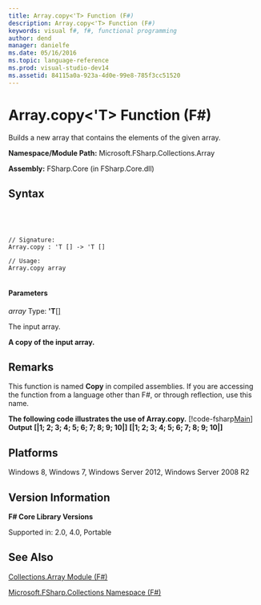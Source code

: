 ```yaml
---
title: Array.copy<'T> Function (F#)
description: Array.copy<'T> Function (F#)
keywords: visual f#, f#, functional programming
author: dend
manager: danielfe
ms.date: 05/16/2016
ms.topic: language-reference
ms.prod: visual-studio-dev14
ms.assetid: 84115a0a-923a-4d0e-99e8-785f3cc51520 
---
```


# Array.copy<'T> Function (F#)

Builds a new array that contains the elements of the given array.

**Namespace/Module Path:** Microsoft.FSharp.Collections.Array

**Assembly:** FSharp.Core (in FSharp.Core.dll)


## Syntax



```




// Signature:
Array.copy : 'T [] -> 'T []

// Usage:
Array.copy array


```





#### Parameters
*array*
Type: **'T**[[]](http://msdn.microsoft.com/en-us/library/def20292-9aae-4596-9275-b94e594f8493)


The input array.



**A copy of the input array.**
## Remarks
This function is named **Copy** in compiled assemblies. If you are accessing the function from a language other than F#, or through reflection, use this name.

**The following code illustrates the use of Array.copy.**
[!code-fsharp[Main](snippets/fsarrays/snippet31.fs)]
**Output**
**[|1; 2; 3; 4; 5; 6; 7; 8; 9; 10|]**
**[|1; 2; 3; 4; 5; 6; 7; 8; 9; 10|]**
## Platforms
Windows 8, Windows 7, Windows Server 2012, Windows Server 2008 R2


## Version Information
**F# Core Library Versions**

Supported in: 2.0, 4.0, Portable




## See Also
[Collections.Array Module &#40;F&#35;&#41;](Collections.Array-Module-%5BFSharp%5D.md)

[Microsoft.FSharp.Collections Namespace &#40;F&#35;&#41;](Microsoft.FSharp.Collections-Namespace-%5BFSharp%5D.md)

